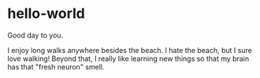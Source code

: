 # hello-world

Good day to you.

I enjoy long walks anywhere besides the beach. I hate the beach, but I sure love walking! Beyond that, I really like learning new things so that my brain has that "fresh neuron" smell.
